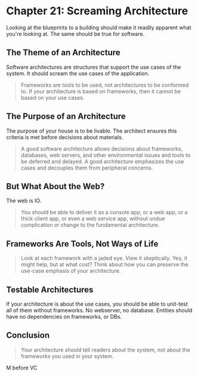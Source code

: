 # Chapter 21: Screaming Architecture

Looking at the blueprints to a building should make it readily apparent what you're looking at. The same should be true for software.

## The Theme of an Architecture

Software architectures are structures that support the use cases of the system. It should scream the use cases of the application.

> Frameworks are tools to be used, not architectures to be conformed to. If your architecture is based on frameworks, then it cannot be based on your use cases.

## The Purpose of an Architecture

The purpose of your house is to be livable. The architect ensures this criteria is met before decisions about materials.

> A good software architecture allows decisions about frameworks, databases, web servers, and other environmental issues and tools to be deferred and delayed. A good architecture emphasizes the use cases and decouples them from peripheral concerns.

## But What About the Web?

The web is IO.

> You should be able to deliver it as a console app, or a web app, or a thick client app, or even a web service app, without undue complication or change to the fundamental architecture.

## Frameworks Are Tools, Not Ways of Life

> Look at each framework with a jaded eye. View it skeptically. Yes, it might help, but at what cost? Think about how you can preserve the use-case emphasis of your architecture.

## Testable Architectures

If your architecture is about the use cases, you should be able to unit-test all of them without frameworks. No webserver, no database. Entities should have no dependencies on frameworks, or DBs.

## Conclusion

> Your architecture should tell readers about the system, not about the frameworks you used in your system.

M before VC

